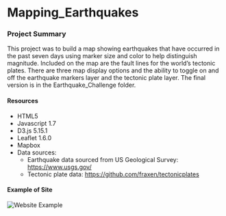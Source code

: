 # Mapping_Earthquakes

### Project Summary

This project was to build a map showing earthquakes that have occurred in the past seven days using marker size and color to help distinguish magnitude.  Included on the map are the fault lines for the world’s tectonic plates.  There are three map display options and the ability to toggle on and off the earthquake markers layer and the tectonic plate layer.
The final version is in the Earthquake_Challenge folder.


#### Resources
+ HTML5
+ Javascript 1.7
+ D3.js 5.15.1
+ Leaflet 1.6.0
+ Mapbox
+ Data sources:
  + Earthquake data sourced from US Geological Survey: https://www.usgs.gov/
  + Tectonic plate data: https://github.com/fraxen/tectonicplates


#### Example of Site
![]( https://github.com/kenwelsh/Mapping_Earthquakes/blob/master/images/example.png
"Website Example")
